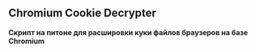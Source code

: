 ## Chromium Cookie Decrypter
**Скрипт на питоне для расшировки куки файлов браузеров на базе Chromium**
